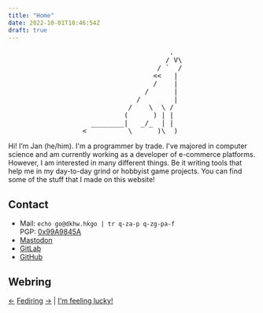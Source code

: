 ```yaml
---
title: "Home"
date: 2022-10-01T18:46:54Z
draft: true
---
```


<pre style="width:fit-content;margin:auto;border:none;">
                     .
                    / V\
                  / `  /
                 <<   |
                 /    |
               /      |
             /        |
           /    \  \ /
          (      ) | |
  ________|   _/_  | |
<__________\______)\__)
</pre>

Hi! I’m Jan (he/him). I'm a programmer by trade. I've majored in computer
science and am currently working as a developer of e-commerce platforms.
However, I am interested in many different things. Be it writing tools
that help me in my day-to-day grind or hobbyist game projects.
You can find some of the stuff that I made on this website!

## Contact

* Mail: `echo go@dkhw.hkgo | tr q-za-p q-zg-pa-f`<br>PGP: [0x99A9845A](99A9845A.asc)
* <a rel="me" href="https://tilde.zone/@zweiblatt">Mastodon</a>
* [GitLab](https://gitlab.com/xrcoredll)
* [GitHub](https://github.com/jancc)

## Webring

[←](https://fediring.net/previous?host=janw.name)
[Fediring](https://fediring.net/)
[→](https://fediring.net/next?host=janw.name)
| [I'm feeling lucky!](https://fediring.net/random)


